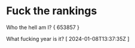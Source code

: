 # Fuck the rankings

Who the hell am I?
{ 653857 }

What fucking year is it?
[ 2024-01-08T13:37:35Z ]
